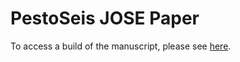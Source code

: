 # PestoSeis JOSE Paper

To access a build of the manuscript, please see
[here](https://gitlab.com/anzun/PestoSeis/-/jobs/artifacts/JOSEpaper/browse?job=paper).